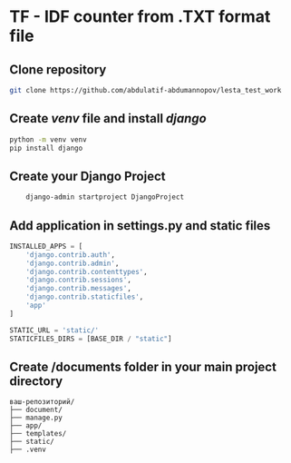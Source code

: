 # TF - IDF counter from .TXT format file

## Clone repository
```bash
git clone https://github.com/abdulatif-abdumannopov/lesta_test_work
```
## Create *venv* file and install *django*
```bash
python -m venv venv
pip install django
```
## Create your Django Project
```bash
    django-admin startproject DjangoProject
```
## Add application in settings.py and static files
```settings.py
INSTALLED_APPS = [
    'django.contrib.auth',
    'django.contrib.admin',
    'django.contrib.contenttypes',
    'django.contrib.sessions',
    'django.contrib.messages',
    'django.contrib.staticfiles',
    'app'
]

STATIC_URL = 'static/'
STATICFILES_DIRS = [BASE_DIR / "static"]
```
## Create /documents folder in your main project directory
```
ваш-репозиторий/
├── document/
├── manage.py
├── app/
├── templates/
├── static/
├── .venv
```
